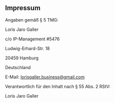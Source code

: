 ## **Impressum**

Angaben gemäß § 5 TMG:

Loris Jaro Galler

c/o IP-Management #5476

Ludwig-Erhard-Str. 18

20459 Hamburg

Deutschland

E-Mail: lorisgaller.business@gmail.com

Verantwortlich für den Inhalt nach § 55 Abs. 2 RStV:

Loris Jaro Galler